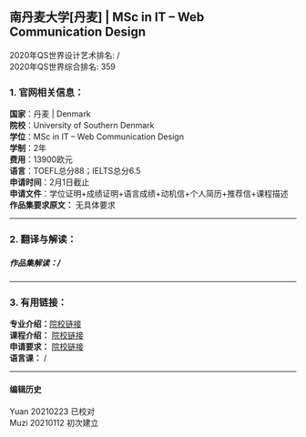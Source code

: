 ## 南丹麦大学[丹麦] | MSc in IT – Web Communication Design

2020年QS世界设计艺术排名: /  
2020年QS世界综合排名: 359  

### 1. 官网相关信息：  
**国家**：丹麦 | Denmark  
**院校**：University of Southern Denmark  
**学位**：MSc in IT – Web Communication Design  
**学制**：2年  
**费用**：13900欧元  
**语言**：TOEFL总分88；IELTS总分6.5  
**申请时间**：2月1日截止  
**申请文件**：学位证明+成绩证明+语言成绩+动机信+个人简历+推荐信+课程描述  
**作品集要求原文：** 无具体要求  

---

### 2. 翻译与解读：  

##### 作品集解读：/  



---


### 3. 有用链接：  

**专业介绍：**[院校链接](https://www.sdu.dk/en/uddannelse/kandidat/cand_it_webcommunication_design)    
**课程介绍：** [院校链接](file:///C:/Users/MARKER-03/Downloads/Forloebsmodel%20Web%20Communication%20Design.pdf)  
**申请要求：** [院校链接](https://www.sdu.dk/en/uddannelse/kandidat/saadan_soeger_du)  
**语言课：** /  

---


#### 编辑历史  
Yuan 20210223 已校对  
Muzi 20210112 初次建立  
